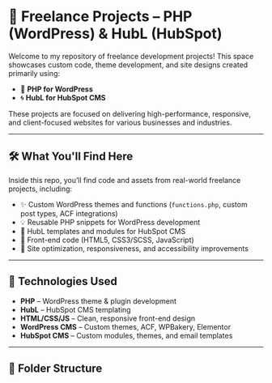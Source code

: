 # 🎯 Freelance Projects – PHP (WordPress) & HubL (HubSpot)

Welcome to my repository of freelance development projects! This space showcases custom code, theme development, and site designs created primarily using:

- 🐘 **PHP for WordPress**
- 🌀 **HubL for HubSpot CMS**

These projects are focused on delivering high-performance, responsive, and client-focused websites for various businesses and industries.

---

## 🛠️ What You'll Find Here

Inside this repo, you’ll find code and assets from real-world freelance projects, including:

- ✨ Custom WordPress themes and functions (`functions.php`, custom post types, ACF integrations)
- 💡 Reusable PHP snippets for WordPress development
- 🧩 HubL templates and modules for HubSpot CMS
- 🎨 Front-end code (HTML5, CSS3/SCSS, JavaScript)
- 🔧 Site optimization, responsiveness, and accessibility improvements

----

## 🧰 Technologies Used

- **PHP** – WordPress theme & plugin development  
- **HubL** – HubSpot CMS templating  
- **HTML/CSS/JS** – Clean, responsive front-end design  
- **WordPress CMS** – Custom themes, ACF, WPBakery, Elementor  
- **HubSpot CMS** – Custom modules, themes, and email templates  

---

## 📁 Folder Structure

